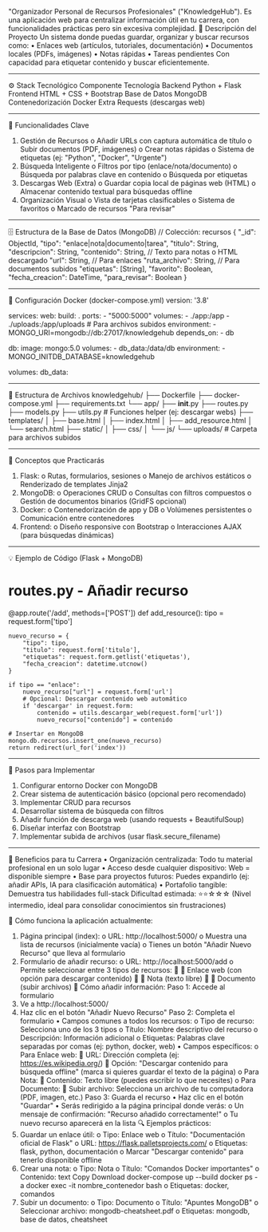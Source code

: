 "Organizador Personal de Recursos Profesionales" ("KnowledgeHub"). Es una aplicación web para centralizar información útil en tu carrera, con funcionalidades prácticas pero sin excesiva complejidad.
📝 Descripción del Proyecto
Un sistema donde puedas guardar, organizar y buscar recursos como:
•	Enlaces web (artículos, tutoriales, documentación)
•	Documentos locales (PDFs, imágenes)
•	Notas rápidas
•	Tareas pendientes
Con capacidad para etiquetar contenido y buscar eficientemente.
________________________________________
⚙️ Stack Tecnológico
Componente	Tecnología
Backend	Python + Flask
Frontend	HTML + CSS + Bootstrap
Base de Datos	MongoDB
Contenedorización	Docker
Extra	Requests (descargas web)
________________________________________
🧩 Funcionalidades Clave
1.	Gestión de Recursos
o	Añadir URLs con captura automática de título
o	Subir documentos (PDF, imágenes)
o	Crear notas rápidas
o	Sistema de etiquetas (ej: "Python", "Docker", "Urgente")
2.	Búsqueda Inteligente
o	Filtros por tipo (enlace/nota/documento)
o	Búsqueda por palabras clave en contenido
o	Búsqueda por etiquetas
3.	Descargas Web (Extra)
o	Guardar copia local de páginas web (HTML)
o	Almacenar contenido textual para búsquedas offline
4.	Organización Visual
o	Vista de tarjetas clasificables
o	Sistema de favoritos
o	Marcado de recursos "Para revisar"
________________________________________
🗄️ Estructura de la Base de Datos (MongoDB)
// Colección: recursos
{
  "_id": ObjectId,
  "tipo": "enlace|nota|documento|tarea",
  "titulo": String,
  "descripcion": String,
  "contenido": String, // Texto para notas o HTML descargado
  "url": String,       // Para enlaces
  "ruta_archivo": String, // Para documentos subidos
  "etiquetas": [String],
  "favorito": Boolean,
  "fecha_creacion": DateTime,
  "para_revisar": Boolean
}
________________________________________
🐳 Configuración Docker (docker-compose.yml)
version: '3.8'

services:
  web:
    build: .
    ports:
      - "5000:5000"
    volumes:
      - ./app:/app
      - ./uploads:/app/uploads  # Para archivos subidos
    environment:
      - MONGO_URI=mongodb://db:27017/knowledgehub
    depends_on:
      - db

  db:
    image: mongo:5.0
    volumes:
      - db_data:/data/db
    environment:
      - MONGO_INITDB_DATABASE=knowledgehub

volumes:
  db_data:
________________________________________
📂 Estructura de Archivos
knowledgehub/
├── Dockerfile
├── docker-compose.yml
├── requirements.txt
└── app/
    ├── __init__.py
    ├── routes.py
    ├── models.py
    ├── utils.py         # Funciones helper (ej: descargar webs)
    ├── templates/
    │   ├── base.html
    │   ├── index.html
    │   ├── add_resource.html
    │   └── search.html
    ├── static/
    │   ├── css/
    │   └── js/
    └── uploads/         # Carpeta para archivos subidos
________________________________________
🧠 Conceptos que Practicarás
1.	Flask:
o	Rutas, formularios, sesiones
o	Manejo de archivos estáticos
o	Renderizado de templates Jinja2
2.	MongoDB:
o	Operaciones CRUD
o	Consultas con filtros compuestos
o	Gestión de documentos binarios (GridFS opcional)
3.	Docker:
o	Contenedorización de app y DB
o	Volúmenes persistentes
o	Comunicación entre contenedores
4.	Frontend:
o	Diseño responsive con Bootstrap
o	Interacciones AJAX (para búsquedas dinámicas)
________________________________________
💡 Ejemplo de Código (Flask + MongoDB)
# routes.py - Añadir recurso
@app.route('/add', methods=['POST'])
def add_resource():
    tipo = request.form['tipo']
    
    nuevo_recurso = {
        "tipo": tipo,
        "titulo": request.form['titulo'],
        "etiquetas": request.form.getlist('etiquetas'),
        "fecha_creacion": datetime.utcnow()
    }
    
    if tipo == "enlace":
        nuevo_recurso["url"] = request.form['url']
        # Opcional: Descargar contenido web automático
        if 'descargar' in request.form:
            contenido = utils.descargar_web(request.form['url'])
            nuevo_recurso["contenido"] = contenido
    
    # Insertar en MongoDB
    mongo.db.recursos.insert_one(nuevo_recurso)
    return redirect(url_for('index'))
________________________________________
🚀 Pasos para Implementar
1.	Configurar entorno Docker con MongoDB
2.	Crear sistema de autenticación básico (opcional pero recomendado)
3.	Implementar CRUD para recursos
4.	Desarrollar sistema de búsqueda con filtros
5.	Añadir función de descarga web (usando requests + BeautifulSoup)
6.	Diseñar interfaz con Bootstrap
7.	Implementar subida de archivos (usar flask.secure_filename)
________________________________________
🌟 Beneficios para tu Carrera
•	Organización centralizada: Todo tu material profesional en un solo lugar
•	Acceso desde cualquier dispositivo: Web = disponible siempre
•	Base para proyectos futuros: Puedes expandirlo (ej: añadir APIs, IA para clasificación automática)
•	Portafolio tangible: Demuestra tus habilidades full-stack
Dificultad estimada: ⭐⭐☆☆☆ (Nivel intermedio, ideal para consolidar conocimientos sin frustraciones)

🧭 Cómo funciona la aplicación actualmente:
1.	Página principal (index):
o	URL: http://localhost:5000/
o	Muestra una lista de recursos (inicialmente vacía)
o	Tienes un botón "Añadir Nuevo Recurso" que lleva al formulario
2.	Formulario de añadir recurso:
o	URL: http://localhost:5000/add
o	Permite seleccionar entre 3 tipos de recursos:
	📎 Enlace web (con opción para descargar contenido)
	📝 Nota (texto libre)
	📄 Documento (subir archivos)
📝 Cómo añadir información:
Paso 1: Accede al formulario
1.	Ve a http://localhost:5000/
2.	Haz clic en el botón "Añadir Nuevo Recurso"
Paso 2: Completa el formulario
•	Campos comunes a todos los recursos:
o	Tipo de recurso: Selecciona uno de los 3 tipos
o	Título: Nombre descriptivo del recurso
o	Descripción: Información adicional
o	Etiquetas: Palabras clave separadas por comas (ej: python, docker, web)
•	Campos específicos:
o	Para Enlace web:
	URL: Dirección completa (ej: https://es.wikipedia.org/)
	Opción: "Descargar contenido para búsqueda offline" (marca si quieres guardar el texto de la página)
o	Para Nota:
	Contenido: Texto libre (puedes escribir lo que necesites)
o	Para Documento:
	Subir archivo: Selecciona un archivo de tu computadora (PDF, imagen, etc.)
Paso 3: Guarda el recurso
•	Haz clic en el botón "Guardar"
•	Serás redirigido a la página principal donde verás:
o	Un mensaje de confirmación: "Recurso añadido correctamente!"
o	Tu nuevo recurso aparecerá en la lista
🔍 Ejemplos prácticos:
1.	Guardar un enlace útil:
o	Tipo: Enlace web
o	Título: "Documentación oficial de Flask"
o	URL: https://flask.palletsprojects.com/
o	Etiquetas: flask, python, documentación
o	Marcar "Descargar contenido" para tenerlo disponible offline
2.	Crear una nota:
o	Tipo: Nota
o	Título: "Comandos Docker importantes"
o	Contenido:
text
Copy
Download
docker-compose up --build
docker ps -a
docker exec -it nombre_contenedor bash
o	Etiquetas: docker, comandos
3.	Subir un documento:
o	Tipo: Documento
o	Título: "Apuntes MongoDB"
o	Seleccionar archivo: mongodb-cheatsheet.pdf
o	Etiquetas: mongodb, base de datos, cheatsheet

